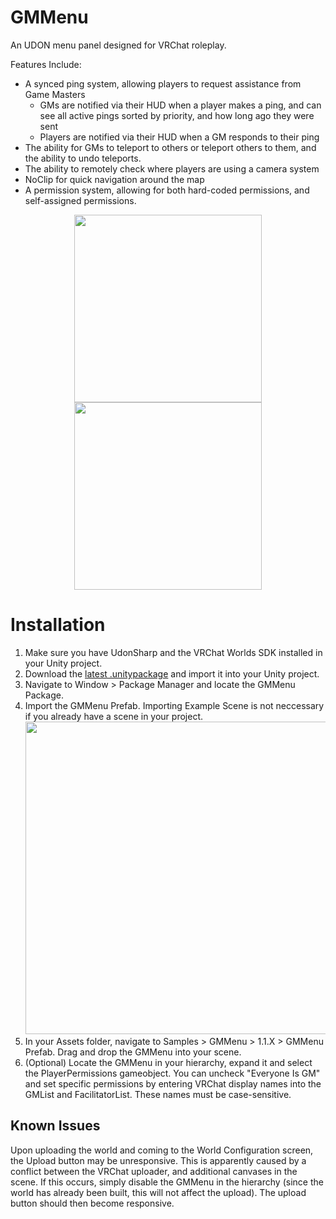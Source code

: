 # GMMenu
An UDON menu panel designed for VRChat roleplay. 

Features Include:
- A synced ping system, allowing players to request assistance from Game Masters
  - GMs are notified via their HUD when a player makes a ping, and can see all active pings sorted by priority, and how long ago they were sent
  - Players are notified via their HUD when a GM responds to their ping
- The ability for GMs to teleport to others or teleport others to them, and the ability to undo teleports.
- The ability to remotely check where players are using a camera system
- NoClip for quick navigation around the map
- A permission system, allowing for both hard-coded permissions, and self-assigned permissions.
<p align="center">
  <img src="https://github.com/SylanTroh/GMMenu/blob/main/Images/alerts.png" height="300" />
  <img src="https://github.com/SylanTroh/GMMenu/blob/main/Images/playerlist.png" height="300" />
</p>

# Installation
1. Make sure you have UdonSharp and the VRChat Worlds SDK installed in your Unity project.
2. Download the [latest .unitypackage](https://github.com/SylanTroh/GMMenu/releases/latest) and import it into your Unity project.
3. Navigate to Window > Package Manager and locate the GMMenu Package. 
4. Import the GMMenu Prefab. Importing Example Scene is not neccessary if you already have a scene in your project. <img src="https://github.com/SylanTroh/GMMenu/blob/main/Images/install1.png" height="500"/>
5. In your Assets folder, navigate to Samples > GMMenu > 1.1.X > GMMenu Prefab. Drag and drop the GMMenu into your scene.
6. (Optional) Locate the GMMenu in your hierarchy, expand it and select the PlayerPermissions gameobject. You can uncheck "Everyone Is GM" and set specific permissions by entering VRChat display names into the GMList and FacilitatorList. These names must be case-sensitive.

## Known Issues
Upon uploading the world and coming to the World Configuration screen, the Upload button may be unresponsive. This is apparently caused by a conflict between the VRChat uploader, and additional canvases in the scene. If this occurs, simply disable the GMMenu in the hierarchy (since the world has already been built, this will not affect the upload). The upload button should then become responsive.
